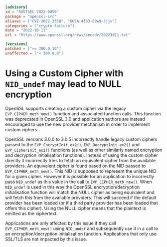 ```toml
[advisory]
id = "RUSTSEC-2022-0059"
package = "openssl-src"
aliases = ["CVE-2022-3358", "GHSA-4f63-89w9-3jjv"]
categories = ["crypto-failure"]
date = "2022-10-11"
url = "https://www.openssl.org/news/secadv/20221011.txt"

[versions]
patched = [">= 300.0.10"]
unaffected = ["< 300.0.0"]
```

# Using a Custom Cipher with `NID_undef` may lead to NULL encryption

OpenSSL supports creating a custom cipher via the legacy `EVP_CIPHER_meth_new()`
function and associated function calls. This function was deprecated in OpenSSL
3.0 and application authors are instead encouraged to use the new provider
mechanism in order to implement custom ciphers.

OpenSSL versions 3.0.0 to 3.0.5 incorrectly handle legacy custom ciphers passed
to the `EVP_EncryptInit_ex2()`, `EVP_DecryptInit_ex2()` and `EVP_CipherInit_ex2()`
functions (as well as other similarly named encryption and decryption
initialisation functions). Instead of using the custom cipher directly it
incorrectly tries to fetch an equivalent cipher from the available providers.
An equivalent cipher is found based on the NID passed to `EVP_CIPHER_meth_new()`.
This NID is supposed to represent the unique NID for a given cipher. However it
is possible for an application to incorrectly pass `NID_undef` as this value in
the call to `EVP_CIPHER_meth_new()`. When `NID_undef` is used in this way the
OpenSSL encryption/decryption initialisation function will match the NULL cipher
as being equivalent and will fetch this from the available providers. This will
succeed if the default provider has been loaded (or if a third party provider
has been loaded that offers this cipher). Using the NULL cipher means that the
plaintext is emitted as the ciphertext.

Applications are only affected by this issue if they call `EVP_CIPHER_meth_new()`
using `NID_undef` and subsequently use it in a call to an encryption/decryption
initialisation function. Applications that only use SSL/TLS are not impacted by
this issue.
